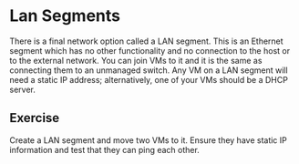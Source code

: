 # Lan Segments

There is a final network option called a LAN segment. This is an Ethernet segment which has no other functionality and no connection to the host or to the external network. You can join VMs to it and it is the same as connecting them to an unmanaged switch. Any VM on a LAN segment will need a static IP address; alternatively, one of your VMs should be a DHCP server.&#x20;

## Exercise

Create a LAN segment and move two VMs to it. Ensure they have static IP information and test that they can ping each other.
